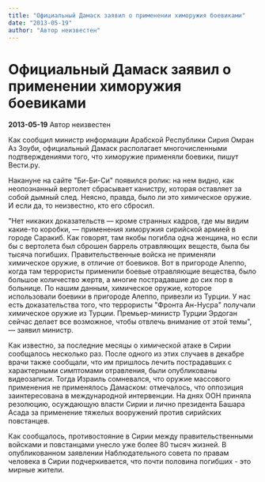 ```yaml
---
title: "Официальный Дамаск заявил о применении химоружия боевиками"
date: "2013-05-19"
author: "Автор неизвестен"
---
```


# Официальный Дамаск заявил о применении химоружия боевиками

**2013-05-19** Автор неизвестен

Как сообщил министр информации Арабской Республики Сирия Омран Аз Зоуби, официальный Дамаск располагает многочисленными подтверждениями того, что химоружие применяли боевики, пишут Вести.ру.

Накануне на сайте "Би-Би-Си" появился ролик: на нем видно, как неопознанный вертолет сбрасывает канистру, которая оставляет за собой дымный след. Неясно, правда, было ли это химическое оружие. И если да, то неизвестно, кто его сбросил.

"Нет никаких доказательств — кроме странных кадров, где мы видим какие-то коробки, — применения химоружия сирийской армией в городе Саракиб. Как говорят, там якобы погибла одна женщина, но если бы с вертолета был сброшен баррель отравляющих веществ, была бы тысяча погибших. Правительственные войска не применяли химическое оружие, в отличие от боевиков. Вот в пригороде Алеппо, когда там террористы применили боевые отравляющие вещества, было большое количество жертв, а многие пострадавшие до сих пор в больнице. По нашим данным, химическое оружие, которое использовали боевики в пригороде Алеппо, привезли из Турции. У нас есть доказательства того, что террористы "Фронта Ан-Нусра" получали химическое оружие из Турции. Премьер-министр Турции Эрдоган сейчас делает все возможное, чтобы отвлечь внимание от этой темы", — заявил министр.

Как известно, за последние месяцы о химической атаке в Сирии сообщалось несколько раз. После одного из этих случаев в декабре врачи также сообщали, что им пришлось лечить пострадавших с характерными симптомами отравления, были опубликованы видеозаписи. Тогда Израиль сомневался, что оружие массового применения не применялось Дамаском: отмечалось, что оппозиция заинтересована в международной интервенции. На днях ООН приняла резолюцию, осуждающую власти Сирии и лично президента Башара Асада за применение тяжелых вооружений против сирийских повстанцев.

Как сообщалось, противостояние в Сирии между правительственными войсками и повстанцами унесло уже более 80 тысяч жизней. В опубликованном заявлении Наблюдательного совета по правам человека в Сирии подчеркивается, что почти половина погибших - это мирные жители.